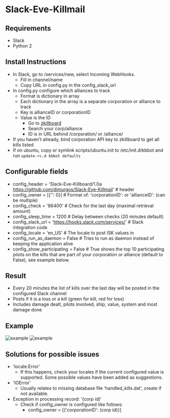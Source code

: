 # Slack-Eve-Killmail

## Requirements
* Slack
* Python 2

## Install Instructions
* In Slack, go to /services/new, select Incoming WebHooks. 
	* Fill in channel/name
	* Copy URL in config.py in the config\_slack\_url
* In config.py configure which alliances to track
	* Format is dictionary in array
	* Each dictionary in the array is a separate corporation or alliance to track
	* Key is allianceID or corporationID
	* Value is the ID
		* Go to [zkillboard](https://zkillboard.com/)
		* Search your corp/alliance
		* ID is in URL behind /corporation/ or /alliance/
* If you haven't already, bind corporation API key to zkillboard to get all kills listed
* If on ubuntu, copy or symlink scripts/ubuntu.init to /etc/init.d/kbbot and run `update-rc.d kbbot defaults`

## Configurable fields
* config\_header = 'Slack-Eve-Killboard/1.0a https://github.com/dimurgos/Slack-Eve-Killmail' # header
* config\_owner = [{'': 0}] # Format of: 'corporationID': <id> or 'allianceID': <id> (can be multiple)
* config\_check = '86400' # Check for the last day (maximal retrieval amount)
* config\_sleep\_time = 1200 # Delay between checks (20 minutes default)
* config\_slack\_url = 'https://hooks.slack.com/services/' # Slack integration code
* config\_locale = 'en\_US' # The locale to post ISK values in
* config\_run\_as\_daemon = False # Tries to run as daemon instead of keeping the application alive
* config\_show\_participating = False # True shows the top 10 participating pilots on the kills that are part of your corporation or alliance (default to False), see example below.

## Result
* Every 20 minutes the list of kills over the last day will be posted in the configured Slack channel
* Posts if it is a loss or a kill (green for kill, red for loss)
* Includes damage dealt, pilots involved, ship, value, system and most damage done

## Example
![example](docs/killmails.png?raw=true)
![example](docs/multi\_kill\_example.png?raw=true)

## Solutions for possible issues
* 'locale.Error'
	* If this happens, check your locales if the current configured value is supported. Some possible values have been added as suggestions.
* 'IOError'
	* Usually relates to missing database file 'handled_kills.dat', create if not available.
* Exception in processing record: '(corp id)' 
	* Check if config\_owner is configured like follows: 
		* config\_owner = [{'corporationID': (corp id)}]
